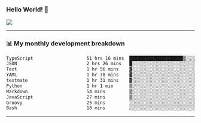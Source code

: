 ### Hello World! 👋

<a>
  <img align="center" src="https://github-readme-stats.vercel.app/api?username=megatunger&count_private=true&include_all_commits=true&bg_color=30,56CCF2,2F80ED&title_color=fff&text_color=fff" />
</a>

------
### 📊 My monthly development breakdown

<!--START_SECTION:waka-->

```txt
TypeScript                    51 hrs 16 mins  ████████████████████▒░░░░   80.68 %
JSON                          2 hrs 26 mins   █░░░░░░░░░░░░░░░░░░░░░░░░   03.84 %
Text                          1 hr 56 mins    ▓░░░░░░░░░░░░░░░░░░░░░░░░   03.06 %
YAML                          1 hr 38 mins    ▓░░░░░░░░░░░░░░░░░░░░░░░░   02.58 %
textmate                      1 hr 31 mins    ▓░░░░░░░░░░░░░░░░░░░░░░░░   02.41 %
Python                        1 hr 1 min      ▒░░░░░░░░░░░░░░░░░░░░░░░░   01.62 %
Markdown                      54 mins         ▒░░░░░░░░░░░░░░░░░░░░░░░░   01.44 %
JavaScript                    27 mins         ▒░░░░░░░░░░░░░░░░░░░░░░░░   00.72 %
Groovy                        25 mins         ░░░░░░░░░░░░░░░░░░░░░░░░░   00.66 %
Bash                          18 mins         ░░░░░░░░░░░░░░░░░░░░░░░░░   00.48 %
```

<!--END_SECTION:waka-->

------
